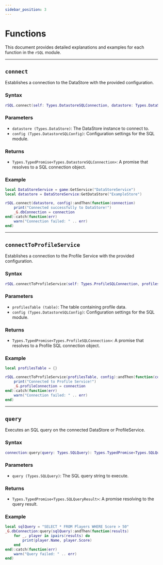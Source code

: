 ```yaml
---
sidebar_position: 3
---
```


# Functions

This document provides detailed explanations and examples for each function in the `rSQL` module.

---

## `connect`

Establishes a connection to the DataStore with the provided configuration.

### **Syntax**
```lua
rSQL.connect(self: Types.DatastoreSQLConnection, datastore: Types.DataStore, config: Types.DatastoreSQLConfig): Types.TypedPromise<Types.DatastoreSQLConnection>
```

### **Parameters**
- `datastore (Types.DataStore)`: The DataStore instance to connect to.
- `config (Types.DatastoreSQLConfig)`: Configuration settings for the SQL module.

### **Returns**
- `Types.TypedPromise<Types.DatastoreSQLConnection>`: A promise that resolves to a SQL connection object.

### **Example**
```lua
local DataStoreService = game:GetService("DataStoreService")
local datastore = DataStoreService:GetDataStore("ExampleStore")

rSQL.connect(datastore, config):andThen(function(connection)
    print("Connected successfully to DataStore!")
    _G.dbConnection = connection
end):catch(function(err)
    warn("Connection failed: " .. err)
end)
```

---

## `connectToProfileService`

Establishes a connection to the Profile Service with the provided configuration.

### **Syntax**
```lua
rSQL.connectToProfileService(self: Types.ProfileSQLConnection, profilesTable: table, config: Types.DatastoreSQLConfig): Types.TypedPromise<Types.ProfileSQLConnection>
```

### **Parameters**
- `profilesTable (table)`: The table containing profile data.
- `config (Types.DatastoreSQLConfig)`: Configuration settings for the SQL module.

### **Returns**
- `Types.TypedPromise<Types.ProfileSQLConnection>`: A promise that resolves to a Profile SQL connection object.

### **Example**
```lua
local profilesTable = {}

rSQL.connectToProfileService(profilesTable, config):andThen(function(connection)
    print("Connected to Profile Service!")
    _G.profileConnection = connection
end):catch(function(err)
    warn("Connection failed: " .. err)
end)
```

---

## `query`

Executes an SQL query on the connected DataStore or ProfileService.

### **Syntax**
```lua
connection:query(query: Types.SQLQuery): Types.TypedPromise<Types.SQLQueryResult>
```

### **Parameters**
- `query (Types.SQLQuery)`: The SQL query string to execute.

### **Returns**
- `Types.TypedPromise<Types.SQLQueryResult>`: A promise resolving to the query result.

### **Example**
```lua
local sqlQuery = "SELECT * FROM Players WHERE Score > 50"
_G.dbConnection:query(sqlQuery):andThen(function(results)
    for _, player in ipairs(results) do
        print(player.Name, player.Score)
    end
end):catch(function(err)
    warn("Query failed: " .. err)
end)
```